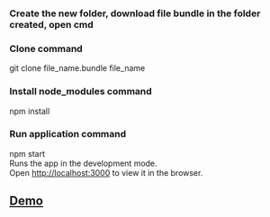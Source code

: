 ### Create the new folder, download file bundle in the folder created, open cmd

### Clone command 
git clone file_name.bundle file_name

### Install node_modules command
npm install

### Run application command
npm start   
Runs the app in the development mode.<br />
Open [http://localhost:3000](http://localhost:3000) to view it in the browser.

## [Demo](https://drag-drop-color.web.app/)
